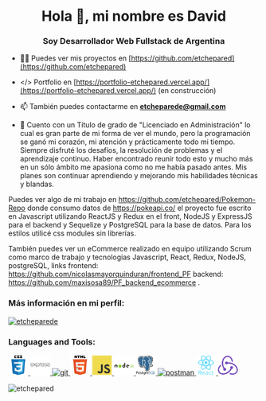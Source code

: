 <h1 align="center">Hola 👋, mi nombre es David</h1>
<h3 align="center">Soy Desarrollador Web Fullstack de Argentina</h3>

- 👨‍💻 Puedes ver mis proyectos en [https://github.com/etchepared](https://github.com/etchepared)

- </> Portfolio en [https://portfolio-etchepared.vercel.app/](https://portfolio-etchepared.vercel.app/) (en construcción)

- 📫 También puedes contactarme en **etcheparede@gmail.com**

- 📄 Cuento con un Título de grado de "Licenciado en Administración" lo cual es gran parte de mi forma de ver el mundo, pero la programación se ganó mi corazón, mi atención y prácticamente todo mi tiempo. Siempre disfruté los desafíos, la resolución de problemas y el aprendizaje continuo. Haber encontrado reunir todo esto y mucho más en un sólo ámbito me apasiona como no me había pasado antes.
Mis planes son continuar aprendiendo y mejorando mis habilidades técnicas y blandas.

Puedes ver algo de mi trabajo en https://github.com/etchepared/Pokemon-Repo donde consumo datos de https://pokeapi.co/ el proyecto fue escrito en Javascript utilizando ReactJS y Redux en el front, NodeJS y ExpressJS para el backend y Sequelize y PostgreSQL para la base de datos. Para los estilos utilicé css modules sin librerías.

También puedes ver un eCommerce realizado en equipo utilizando Scrum como marco de trabajo y tecnologías Javascript, React, Redux, NodeJS, postgreSQL, links frontend: https://github.com/nicolasmayorquinduran/frontend_PF backend: https://github.com/maxisosa89/PF_backend_ecommerce . 

<h3 align="left">Más información en mi perfil:</h3>
<p align="left">
<a href="https://linkedin.com/in/etcheparede" target="blank"><img align="center" src="https://raw.githubusercontent.com/rahuldkjain/github-profile-readme-generator/master/src/images/icons/Social/linked-in-alt.svg" alt="etcheparede" height="30" width="40" /></a>
</p>

<h3 align="left">Languages and Tools:</h3>
<p align="left"> <a href="https://www.w3schools.com/css/" target="_blank" rel="noreferrer"> <img src="https://raw.githubusercontent.com/devicons/devicon/master/icons/css3/css3-original-wordmark.svg" alt="css3" width="40" height="40"/> </a> <a href="https://expressjs.com" target="_blank" rel="noreferrer"> <img src="https://raw.githubusercontent.com/devicons/devicon/master/icons/express/express-original-wordmark.svg" alt="express" width="40" height="40"/> </a> <a href="https://git-scm.com/" target="_blank" rel="noreferrer"> <img src="https://www.vectorlogo.zone/logos/git-scm/git-scm-icon.svg" alt="git" width="40" height="40"/> </a> <a href="https://www.w3.org/html/" target="_blank" rel="noreferrer"> <img src="https://raw.githubusercontent.com/devicons/devicon/master/icons/html5/html5-original-wordmark.svg" alt="html5" width="40" height="40"/> </a> <a href="https://developer.mozilla.org/en-US/docs/Web/JavaScript" target="_blank" rel="noreferrer"> <img src="https://raw.githubusercontent.com/devicons/devicon/master/icons/javascript/javascript-original.svg" alt="javascript" width="40" height="40"/> </a> <a href="https://nodejs.org" target="_blank" rel="noreferrer"> <img src="https://raw.githubusercontent.com/devicons/devicon/master/icons/nodejs/nodejs-original-wordmark.svg" alt="nodejs" width="40" height="40"/> </a> <a href="https://www.postgresql.org" target="_blank" rel="noreferrer"> <img src="https://raw.githubusercontent.com/devicons/devicon/master/icons/postgresql/postgresql-original-wordmark.svg" alt="postgresql" width="40" height="40"/> </a> <a href="https://postman.com" target="_blank" rel="noreferrer"> <img src="https://www.vectorlogo.zone/logos/getpostman/getpostman-icon.svg" alt="postman" width="40" height="40"/> </a> <a href="https://reactjs.org/" target="_blank" rel="noreferrer"> <img src="https://raw.githubusercontent.com/devicons/devicon/master/icons/react/react-original-wordmark.svg" alt="react" width="40" height="40"/> </a> <a href="https://redux.js.org" target="_blank" rel="noreferrer"> <img src="https://raw.githubusercontent.com/devicons/devicon/master/icons/redux/redux-original.svg" alt="redux" width="40" height="40"/> </a> </p>

<p><img align="center" src="https://github-readme-stats.vercel.app/api/top-langs?username=etchepared&show_icons=true&locale=en&layout=compact" alt="etchepared" /></p>

